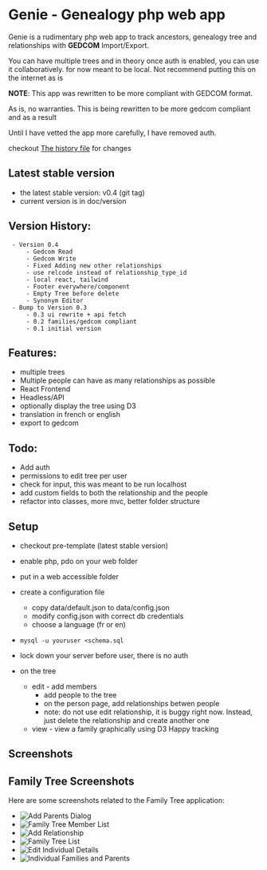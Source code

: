 # Genie - Genealogy php web app

Genie is a rudimentary php web app to track ancestors, genealogy tree and relationships with **GEDCOM** Import/Export.

You can have multiple trees and in theory once auth is enabled, you can use it collaboratively. for now meant to be local. Not recommend putting this on the internet as is

**NOTE**: This app was rewritten to be more compliant with GEDCOM format. 

As is, no warranties. This is being rewritten to be more gedcom compliant and as a result

Until I have vetted the app more carefully, I have removed auth.

checkout [The history file](history.md) for changes

## Latest stable version
- the latest stable version: v0.4 (git tag)
- current version is in doc/version

## Version History:
     - Version 0.4
         - Gedcom Read
         - Gedcom Write
         - Fixed Adding new other relationships
         - use relcode instead of relationship_type_id
         - local react, tailwind
         - Footer everywhere/component
         - Empty Tree before delete
         - Synonym Editor
     - Bump to Version 0.3
         - 0.3 ui rewrite + api fetch
         - 0.2 families/gedcom compliant
         - 0.1 initial version

## Features:
- multiple trees
- Multiple people can have as many relationships as possible
- React Frontend
- Headless/API
- optionally display the tree using D3
- translation in french or english
- export to gedcom

## Todo:
- Add auth
- permissions to edit tree per user
- check for input, this was meant to be run localhost
- add custom fields to both the relationship and the people
- refactor into classes, more mvc, better folder structure

## Setup
- checkout pre-template (latest stable version)
- enable php, pdo on your web folder
- put in a web accessible folder
- create a configuration file
  - copy data/default.json to data/config.json
  - modify config.json with correct db credentials
  - choose a language (fr or en)

- ```mysql -u youruser <schema.sql```
- lock down your server before user, there is no auth
- on the tree
    - edit - add members
        - add people to the tree
        - on the person page, add relationships betwen people
        - note: do not use edit relationship, it is buggy right now. Instead, just delete the relationship and create another one
    - view - view a family graphically using D3
Happy tracking

## Screenshots

## Family Tree Screenshots

Here are some screenshots related to the Family Tree application:

*   ![Add Parents Dialog](screenshots/AddParentsDialog.jpg)
*   ![Family Tree Member List](screenshots/FamilyTeeMemberList.jpg)
*   ![Add Relationship](screenshots/AddRelationship.jpg)
*   ![Family Tree List](screenshots/FamilyTreeList.jpg)
*   ![Edit Individual Details](screenshots/EditIndividualDetails.jpg)
*   ![Individual Families and Parents](screenshots/IndividualFamiliesAndParents.jpg)


